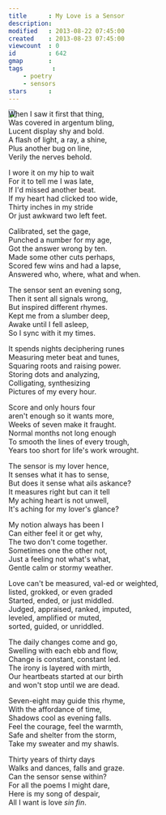 ```yaml
---
title      : My Love is a Sensor
description: 
modified   : 2013-08-22 07:45:00
created    : 2013-08-23 07:45:00
viewcount  : 0
id         : 642
gmap       : 
tags        :
    - poetry
    - sensors
stars      : 
---
```


<img src='/entry-files/M/MY/MY-/My-Love-is-a-Sensor/img/punkishheartssensor.png' style="position: fixed; z-index: -10;">

When I saw it first that thing,  
Was covered in argentum bling,  
Lucent display shy and bold.  
A flash of light, a ray, a shine,  
Plus another bug on line,  
Verily the nerves behold.  

I wore it on my hip to wait  
For it to tell me I was late,  
If I'd missed another beat.  
If my heart had clicked too wide,  
Thirty inches in my stride  
Or just awkward two left feet.  

Calibrated, set the gage,  
Punched a number for my age,  
Got the answer wrong by ten.  
Made some other cuts perhaps,  
Scored few wins and had a lapse,  
Answered who, where, what and when.  

The sensor sent an evening song,  
Then it sent all signals wrong,  
But inspired different rhymes.  
Kept me from a slumber deep,  
Awake until I fell asleep,  
So I sync with it my times.  

It spends nights deciphering runes  
Measuring meter beat and tunes,  
Squaring roots and raising power.  
Storing dots and analyzing,  
Colligating, synthesizing  
Pictures of my every hour.  

Score and only hours four  
aren't enough so it wants more,  
Weeks of seven make it fraught.  
Normal months not long enough  
To smooth the lines of every trough,  
Years too short for life's work wrought.  

The sensor is my lover hence,  
It senses what it has to sense,  
But does it sense what ails askance?  
It measures right but can it tell  
My aching heart is not unwell,  
It's aching for my lover's glance?   

My notion always has been I  
Can either feel it or get why,  
The two don't come together.  
Sometimes one the other not,  
Just a feeling not what's what,  
Gentle calm or stormy weather.  

Love can't be measured, val-ed or weighted,  
listed, grokked, or even graded  
Started, ended, or just middled.  
Judged, appraised, ranked, imputed,  
leveled, amplified or muted,  
sorted, guided, or unriddled.  

The daily changes come and go,  
Swelling with each ebb and flow,  
Change is constant, constant led.  
The irony is layered with mirth,  
Our heartbeats started at our birth  
and won't stop until we are dead.  

Seven-eight may guide this rhyme,  
With the affordance of time,  
Shadows cool as evening falls.  
Feel the courage, feel the warmth,  
Safe and shelter from the storm,  
Take my sweater and my shawls.  

Thirty years of thirty days  
Walks and dances, falls and graze.  
Can the sensor sense within?  
For all the poems I might dare,  
Here is my song of despair,  
All I want is love *sin fin*.  
